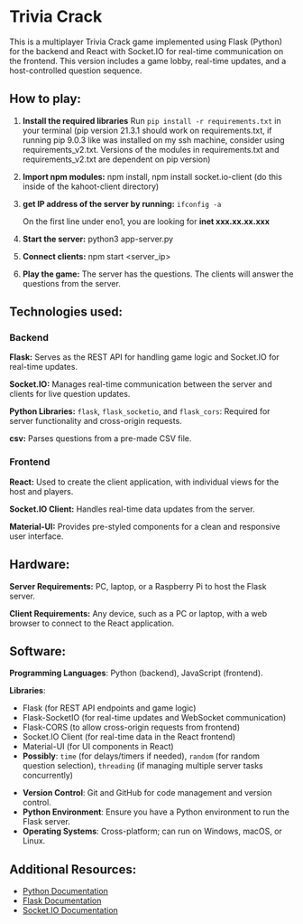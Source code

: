 # Trivia Crack 

This is a multiplayer Trivia Crack game implemented using Flask (Python) for the backend and React with Socket.IO for real-time communication on the frontend. This version includes a game lobby, real-time updates, and a host-controlled question sequence.

## How to play:
1. **Install the required libraries** Run `pip install -r requirements.txt` in your terminal (pip version 21.3.1 should work on requirements.txt, if running pip 9.0.3 like was installed on my ssh machine, consider using requirements_v2.txt. Versions of the modules in requirements.txt and requirements_v2.txt are dependent on pip version)
2. **Import npm modules:** npm install, npm install socket.io-client (do this inside of the kahoot-client directory)
3. **get IP address of the server by running:** `ifconfig -a`

    On the first line under eno1, you are looking for **inet xxx.xx.xx.xxx**


4. **Start the server:** python3 app-server.py <port>
5. **Connect clients:** npm start <server_ip> <port>
6. **Play the game:** The server has the questions. The clients will answer the questions from the server.

## Technologies used:

### Backend

**Flask:** Serves as the REST API for handling game logic and Socket.IO for real-time updates.

**Socket.IO:** Manages real-time communication between the server and clients for live question updates.

**Python Libraries:**
`flask`, `flask_socketio`, and `flask_cors`: Required for server functionality and cross-origin requests.

**csv:** Parses questions from a pre-made CSV file.

### Frontend

**React:** Used to create the client application, with individual views for the host and players.

**Socket.IO Client:** Handles real-time data updates from the server.

**Material-UI:** Provides pre-styled components for a clean and responsive user interface.

## Hardware:
**Server Requirements:** PC, laptop, or a Raspberry Pi to host the Flask server.

**Client Requirements:** Any device, such as a PC or laptop, with a web browser to connect to the React application.
  
## Software:
**Programming Languages**: Python (backend), JavaScript (frontend).

**Libraries**:
  - Flask (for REST API endpoints and game logic)
  - Flask-SocketIO (for real-time updates and WebSocket communication)
  - Flask-CORS (to allow cross-origin requests from frontend)
  - Socket.IO Client (for real-time data in the React frontend)
  - Material-UI (for UI components in React)
  - **Possibly**: `time` (for delays/timers if needed), `random` (for random question selection), `threading` (if managing multiple server tasks concurrently)
* **Version Control**: Git and GitHub for code management and version control.
* **Python Environment**: Ensure you have a Python environment to run the Flask server.
* **Operating Systems**: Cross-platform; can run on Windows, macOS, or Linux.

## Additional Resources:
* [Python Documentation](https://docs.python.org/3/)
* [Flask Documentation](https://flask.palletsprojects.com/)
* [Socket.IO Documentation](https://socket.io/docs/)
